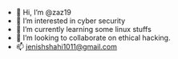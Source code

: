 - 👋 Hi, I’m @zaz19
- 👀 I’m interested in cyber security 
- 🌱 I’m currently learning some linux stuffs
- 💞️ I’m looking to collaborate on ethical hacking.
- 📫 jenishshahi1011@gmail.com
